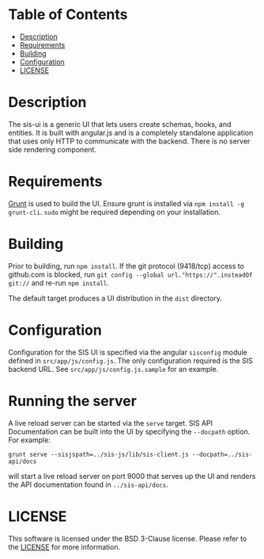 Table of Contents
=================

- [Description](#description)
- [Requirements](#requirements)
- [Building](#building)
- [Configuration](#configuration)
- [LICENSE](#license)

# Description

The sis-ui is a generic UI that lets users create schemas, hooks, and entities.
It is built with angular.js and is a completely standalone application that
uses only HTTP to communicate with the backend.  There is no server side
rendering component.

# Requirements

[Grunt](http://gruntjs.com) is used to build the UI.  Ensure grunt is installed
via `npm install -g grunt-cli`.  `sudo` might be required depending on your
installation.

# Building

Prior to building, run `npm install`.  If the git protocol (9418/tcp) access to
github.com is blocked, run `git config --global url."https://".insteadOf git://`
and re-run `npm install`.

The default target produces a UI distribution in the `dist` directory.

# Configuration

Configuration for the SIS UI is specified via the angular `sisconfig` module
defined in `src/app/js/config.js`.  The only configuration required is the
SIS backend URL.  See `src/app/js/config.js.sample` for an example.

# Running the server

A live reload server can be started via the `serve` target.  SIS API
Documentation can be built into the UI by specifying the `--docpath` option.
For example:

`grunt serve --sisjspath=../sis-js/lib/sis-client.js --docpath=../sis-api/docs`

will start a live reload server on port 9000 that serves up the UI and renders
the API documentation found in `../sis-api/docs`.

# LICENSE

This software is licensed under the BSD 3-Clause license.  Please refer to the [LICENSE](./LICENSE) for more information.
